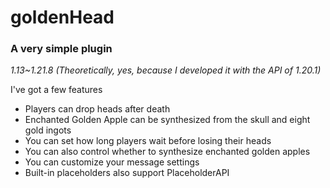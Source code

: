 # goldenHead
### A very simple plugin
*1.13~1.21.8*
*(Theoretically, yes, because I developed it with the API of 1.20.1)*

I've got a few features
* Players can drop heads after death
* Enchanted Golden Apple can be synthesized from the skull and eight gold ingots
* You can set how long players wait before losing their heads
* You can also control whether to synthesize enchanted golden apples
* You can customize your message settings
* Built-in placeholders also support PlaceholderAPI
